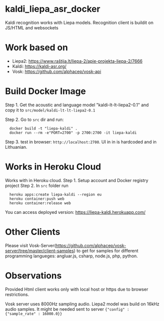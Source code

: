 # kaldi_liepa_asr_docker
Kaldi recognition works with Liepa models. Recognition client is buildit on JS/HTML and websockets

# Work based on 

* Liepa2: https://www.raštija.lt/liepa-2/apie-projektą-liepa-2/7666
* Kaldi: https://kaldi-asr.org/
* Vosk: https://github.com/alphacep/vosk-api

# Build Docker Image

Step 1. Get the acoustic and language model "kaldi-lt-lt-liepa2-0.1" and copy it to ```src/model/kaldi-lt-lt-liepa2-0.1```

Step 2. Go to ```src``` dir and run:
```
  docker build -t "liepa-kaldi" .
  docker run --rm -e"PORT=2700" -p 2700:2700 -it liepa-kaldi
```

Step 3. test in browser: ```http://localhost:2700```. UI in in is hardcoded and in Lithuanian.

# Works in Heroku Cloud

Works with in Heroku cloud.
Step 1. Setup account and Docker registry project
Step 2. In ```src``` folder run
```
  heroku apps:create liepa-kaldi --region eu
  heroku container:push web
  heroku container:release web 
```
You can access deployed version: https://liepa-kaldi.herokuapp.com/

# Other Clients

Please visit Vosk-Server(https://github.com/alphacep/vosk-server/tree/master/client-samples)  to get for samples for different programming langueges: angluar.js, csharp, node.js, php, python. 

# Observations

Provided Html client works only with local host or https due to browser restrictions. 

Vosk server uses 8000Hz sampling audio. Liepa2 model was build on 16kHz audio samples. It might be needed sent to server ```{"config" : {"sample_rate" : 16000.0}}``` 
